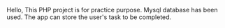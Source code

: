 Hello,
This PHP project is for practice purpose. Mysql database has been used.
The app can store the user's task to be completed.


